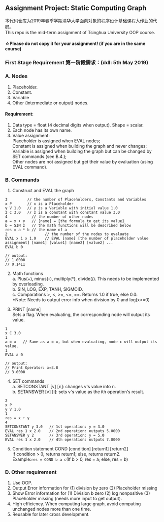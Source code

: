 ## Assignment Project: Static Computing Graph
本代码仓库为2019年春季学期清华大学面向对象的程序设计基础课程大作业的代码。  
This repo is the mid-term assignment of Tsinghua University OOP course.

#### ☆Please do not copy it for your assignment! (if you are in the same course)  

### First Stage Requirement 第一阶段需求：(ddl: 5th May 2019)
### A. Nodes
1. Placeholder.
2. Constant.
3. Variable
3. Other (intermediate or output) nodes.

#### Requirement:
1. Data type = float (4 decimal digits when output). Shape = scalar. 
2. Each node has its own name.
3. Value assignment:   
Placeholder is assigned when EVAL nodes;   
Constant is assigned when building the graph and never changes;   
Variable is assigned when building the graph but can be changed by SET commands (see B.4.);  
Other nodes are not assigned but get their value by evaluation (using EVAL command).  


### B. Commands
1. Construct and EVAL the graph  
```
3         // the number of Placeholders, Constants and Variables   
x P       // x is a Placeholder  
y V 1.0   // y is a Variable with initial value 1.0  
z C 3.0   // z is a constant with constant value 3.0  
4           // the number of other nodes  
a = x + y   // [name] = [the formula to get its value]  
b = SIN z   // the math functions will be described below  
res = a * b // the name of a   
2                 // the number of the nodes to evaluate  
EVAL x 1 x 1.0    // EVAL [name] [the number of placeholder value assignment] [name1] [value1] [name2] [value2] ...  
EVAL b 0  
  
// output:   
// 1.0000  
// 0.1411  
```

2. Math functions  
a. Plus(+), minus(-), multiply(\*), divide(/). This needs to be implemented by overloading.  
b. SIN, LOG, EXP, TANH, SIGMOID.  
c. Comparations >, <, >=, <=, ==. Returns 1.0 if true, else 0.0.  
*Note: Needs to output error info when division by 0 and log(x<=0)

3. PRINT [name]  
Sets a flag. When evaluating, the corresponding node will output its value.
```
1
x C 3.0
1
a = x   // Same as a = x, but when evaluating, node c will output its value.
1
EVAL a 0

// output: 
// Print Operator: x=3.0
// 3.0000
```
4. SET commands  
a. SETCONSTANT [v] [n]: changes v's value into n.  
b. SETANSWER [v] [i]: sets v's value as the ith operation's result.  
```
2
x P
y V 1.0
1
res = x + y
4
SETCONSTANT y 3.0   // 1st operation: y = 3.0
EVAL res 1 x 2.0    // 2nd operation: outputs 5.0000
SETANSWER y 2       // 3rd operation: y = 5.0
EVAL res 1 x 2.0    // 4th operation: outputs 7.0000
```
5. Condition statement
COND [condition] [return1] [return2]    
If condition > 0, returns return1; else, returns return2.    
Example:```res = COND b a c```(If b > 0, res = a; else, res = b)

### D. Other requirement
1. Use OOP.
2. Output Error information for (1) division by zero (2) Placeholder missing
3. Show Error information for (1) Division b zero (2) log nonpositive (3) Placeholder missing (needs more input to get output).
4. High efficiency. When computing large graph, avoid computing unchanged nodes more than one time.
5. Reusable for later cross development.
